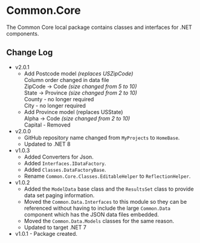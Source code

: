 # Common.Core
The Common Core local package contains classes and interfaces for .NET components.

## Change Log
- v2.0.1
  - Add Postcode model _(replaces USZipCode)_\
  Column order changed in data file\
  ZipCode -> Code _(size changed from 5 to 10)_\
  State -> Province _(size changed from 2 to 10)_\
  County - no longer required\
  City - no longer required
  - Add Province model (replaces USState)\
  Alpha -> Code _(size changed from 2 to 10)_\
  Capital - Removed
- v2.0.0
  - GitHub repository name changed from `MyProjects` to `HomeBase`.
  - Updated to .NET 8
- v1.0.3
  - Added Converters for Json.
  - Added `Interfaces.IDataFactory`.
  - Added `Classes.DataFactoryBase`.
  - Rename `Common.Core.Classes.EditableHelper` to `ReflectionHelper`.
- v1.0.2
  - Added the `ModelData` base class and the `ResultsSet` class to provide data set paging information.
  - Moved the `Common.Data.Interfaces` to this module so they can be referenced without having to include the large `Common.Data` component which has the JSON data files embedded.
  - Moved the `Common.Data.Models` classes for the same reason.
  - Updated to target .NET 7
- v1.0.1 - Package created.